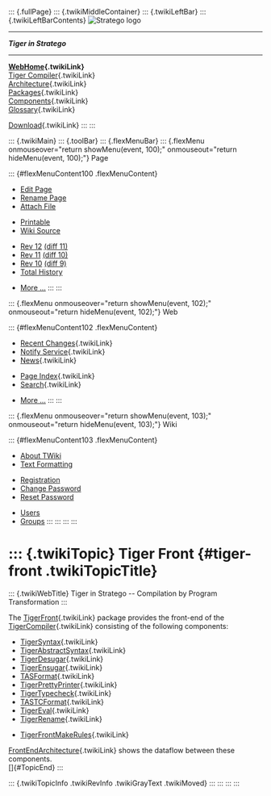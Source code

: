 ::: {.fullPage}
::: {.twikiMiddleContainer}
::: {.twikiLeftBar}
::: {.twikiLeftBarContents}
![Stratego
logo](../pub/Stratego/StrategoLogo/StrategoLogoTextlessWhite-100px.png)

------------------------------------------------------------------------

***Tiger in Stratego***

------------------------------------------------------------------------

**[WebHome](WebHome){.twikiLink}**\
[Tiger Compiler](TigerCompiler){.twikiLink}\
[Architecture](CompilerArchitecture){.twikiLink}\
[Packages](CompilerPackages){.twikiLink}\
[Components](CompilerComponent){.twikiLink}\
[Glossary](WebGlossary){.twikiLink}

[Download](DownloadAndInstallation){.twikiLink}
:::
:::

::: {.twikiMain}
::: {.toolBar}
::: {.flexMenuBar}
::: {.flexMenu onmouseover="return showMenu(event, 100);" onmouseout="return hideMenu(event, 100);"}
Page

::: {#flexMenuContent100 .flexMenuContent}
-   [Edit
    Page](http://www.program-transformation.org/edit/Tiger/TigerFront?t=1536826648)
-   [Rename
    Page](http://www.program-transformation.org/rename/Tiger/TigerFront)
-   [Attach
    File](http://www.program-transformation.org/attach/Tiger/TigerFront)

<!-- -->

-   [Printable](http://www.program-transformation.org/view/Tiger/TigerFront?skin=print.pattern)
-   [Wiki
    Source](http://www.program-transformation.org/view/Tiger/TigerFront?skin=text&raw=on&contenttype=text/plain)

<!-- -->

-   [Rev
    12](http://www.program-transformation.org/view/Tiger/TigerFront?rev=1.12)
    [(diff 11)](http://www.program-transformation.org/rdiff/Tiger/TigerFront?rev1=1.12&rev2=1.11)
-   [Rev
    11](http://www.program-transformation.org/view/Tiger/TigerFront?rev=1.11)
    [(diff 10)](http://www.program-transformation.org/rdiff/Tiger/TigerFront?rev1=1.11&rev2=1.10)
-   [Rev
    10](http://www.program-transformation.org/view/Tiger/TigerFront?rev=1.10)
    [(diff 9)](http://www.program-transformation.org/rdiff/Tiger/TigerFront?rev1=1.10&rev2=1.9)
-   [Total
    History](http://www.program-transformation.org/rdiff/Tiger/TigerFront)

<!-- -->

-   [More
    \...](http://www.program-transformation.org/oops/Tiger/TigerFront?template=oopsmore&param1=1.12&param2=1.12)
:::
:::

::: {.flexMenu onmouseover="return showMenu(event, 102);" onmouseout="return hideMenu(event, 102);"}
Web

::: {#flexMenuContent102 .flexMenuContent}
-   [Recent Changes](WebChanges){.twikiLink}
-   [Notify Service](WebNotify){.twikiLink}
-   [News](WebNews){.twikiLink}

<!-- -->

-   [Page Index](WebIndex){.twikiLink}
-   [Search](WebSearch){.twikiLink}

<!-- -->

-   [More
    \...](http://www.program-transformation.org/oops/Tiger/TigerFront?template=oopsmore&param1=1.12&param2=1.12)
:::
:::

::: {.flexMenu onmouseover="return showMenu(event, 103);" onmouseout="return hideMenu(event, 103);"}
Wiki

::: {#flexMenuContent103 .flexMenuContent}
-   [About
    TWiki](http://www.program-transformation.org/view/TWiki/WebHome)
-   [Text
    Formatting](http://www.program-transformation.org/view/TWiki/TextFormattingRules)

<!-- -->

-   [Registration](http://www.program-transformation.org/view/TWiki/TWikiRegistration)
-   [Change
    Password](http://www.program-transformation.org/view/TWiki/ChangePassword)
-   [Reset
    Password](http://www.program-transformation.org/view/TWiki/ResetPassword)

<!-- -->

-   [Users](http://www.program-transformation.org/view/Main/TWikiUsers)
-   [Groups](http://www.program-transformation.org/view/Main/TWikiGroups)
:::
:::
:::
:::

::: {.twikiTopic}
Tiger Front {#tiger-front .twikiTopicTitle}
===========

::: {.twikiWebTitle}
Tiger in Stratego \-- Compilation by Program Transformation
:::

The [TigerFront](TigerFront){.twikiLink} package provides the front-end
of the [TigerCompiler](TigerCompiler){.twikiLink} consisting of the
following components:

-   [TigerSyntax](http://www.program-transformation.org/Tiger/TigerSyntax){.twikiLink}
-   [TigerAbstractSyntax](http://www.program-transformation.org/Tiger/TigerAbstractSyntax){.twikiLink}
-   [TigerDesugar](http://www.program-transformation.org/Tiger/TigerDesugar){.twikiLink}
-   [TigerEnsugar](TigerEnsugar){.twikiLink}
-   [TASFormat](http://www.program-transformation.org/Tiger/TASFormat){.twikiLink}
-   [TigerPrettyPrinter](http://www.program-transformation.org/Tiger/TigerPrettyPrinter){.twikiLink}
-   [TigerTypecheck](http://www.program-transformation.org/Tiger/TigerTypecheck){.twikiLink}
-   [TASTCFormat](http://www.program-transformation.org/Tiger/TASTCFormat){.twikiLink}
-   [TigerEval](http://www.program-transformation.org/Tiger/TigerEval){.twikiLink}
-   [TigerRename](http://www.program-transformation.org/Tiger/TigerRename){.twikiLink}

<!-- -->

-   [TigerFrontMakeRules](TigerFrontMakeRules){.twikiLink}

[FrontEndArchitecture](FrontEndArchitecture){.twikiLink} shows the
dataflow between these components.\
[]{#TopicEnd}
:::

::: {.twikiTopicInfo .twikiRevInfo .twikiGrayText .twikiMoved}
:::
:::
:::
:::
